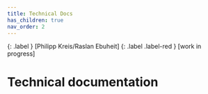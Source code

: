 ```yaml
---
title: Technical Docs
has_children: true
nav_order: 2
---
```


{: .label }
[Philipp Kreis/Raslan Ebuheit]
{: .label .label-red }
[work in progress]

# Technical documentation
